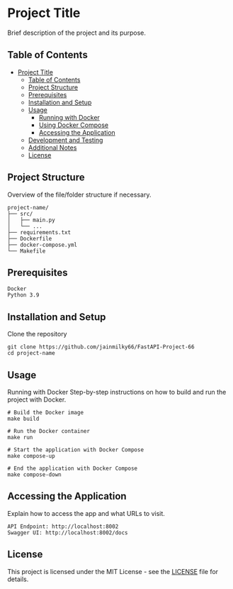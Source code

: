 # Project Title

Brief description of the project and its purpose.

## Table of Contents

- [Project Title](#project-title)
  - [Table of Contents](#table-of-contents)
  - [Project Structure](#project-structure)
  - [Prerequisites](#prerequisites)
  - [Installation and Setup](#installation-and-setup)
  - [Usage](#usage)
    - [Running with Docker](#running-with-docker)
    - [Using Docker Compose](#using-docker-compose)
    - [Accessing the Application](#accessing-the-application)
  - [Development and Testing](#development-and-testing)
  - [Additional Notes](#additional-notes)
  - [License](#license)

## Project Structure

Overview of the file/folder structure if necessary.

```plaintext
project-name/
├── src/
│   ├── main.py
│   └── ...
├── requirements.txt
├── Dockerfile
├── docker-compose.yml
└── Makefile
```

## Prerequisites
```plaintext
Docker 
Python 3.9
```

## Installation and Setup
Clone the repository
```plaintext
git clone https://github.com/jainmilky66/FastAPI-Project-66
cd project-name
```

## Usage
Running with Docker
Step-by-step instructions on how to build and run the project with Docker.

```plaintext
# Build the Docker image
make build

# Run the Docker container
make run

# Start the application with Docker Compose
make compose-up

# End the application with Docker Compose
make compose-down
```

## Accessing the Application
Explain how to access the app and what URLs to visit. 
```plaintext
API Endpoint: http://localhost:8002
Swagger UI: http://localhost:8002/docs
```

## License
This project is licensed under the MIT License - see the [LICENSE](LICENSE) file for details.
